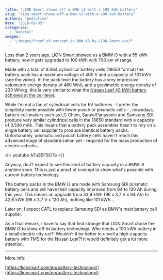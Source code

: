 ```yaml
---
title: "LION Smart shows off a BMW i3 with a 100 kWh battery"
slug: "lion-smart-shows-off-a-bmw-i3-with-a-100-kwh-battery"
authors: "pedrolima"
date: "2018-09-05"
categories:
  - "General"
images:
  - "/images/Proof-of-concept-in-BMW-i3-by-LION-Smart.avif"
---
```


Less than 2 years ago, LION Smart showed us a BMW i3 with a 55 kWh battery, now it gets upgraded to 100 kWh with 700 km of range.

Made with a total of 8.064 cylindrical battery cells (18650 format) the battery pack has a maximum voltage of 400 V and a capacity of 101 kWh (see the video). At the pack level the battery has a very impressive volumetric energy density of 460 Wh/L and a gravimetric energy density of 230 Wh/kg, this is very similar to what the [Nissan Leaf 40 kWh battery achieves at the cell level](/2018/01/29/2018-nissan-leaf-battery-real-specs/).

While I'm not a fan of cylindrical cells for EV batteries - I prefer the simplicity made possible with fewer pouch or prismatic cells - , nowadays, battery cell makers such as LG Chem, Sanyo/Panasonic and Samsung SDI produce very similar cylindrical cells in the 18650 standard with a capacity of 3.500 mAh. This means that a battery pack assembler hasn't to rely on a single battery cell supplier to produce identical battery packs. Unfortunately, prismatic and pouch battery cells haven't reach this advanced stage of standardization yet - required for the mass production of electric vehicles.

{{< youtube A7uS5F5EiTo >}}

Anyway, don't expect to see this kind of battery capacity in a BMW i3 anytime soon. This is just a proof of concept to show what's possible with current battery technology.

The battery packs in the BMW i3 are made with Samsung SDI prismatic battery cells and will have their capacity improved from 94 to 120 Ah during this year. This means an upgrade from 33,4 kWh (96 x 3,7 V x 94 Ah) to 42,6 kWh (96 x 3,7 V x 120 Ah), nothing like 101 kWh...

Later on, I expect CATL to replace Samsung SDI as BMW's main battery cell supplier.

As a final remark, I have to say that find strange that LION Smart chose the BMW i3 to show off its battery technology. Who needs a 100 kWh battery in a small electric city car?! Wouldn't it be better to unveil a high-capacity battery with TMS for the Nissan Leaf?! It would definitely get a lot more attention.

---

More info:

[https://lionsmart.com/en/battery-technology/](https://lionsmart.com/en/battery-technology/)
